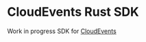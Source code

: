 # CloudEvents Rust SDK

Work in progress SDK for [CloudEvents](https://github.com/cloudevents/spec)
